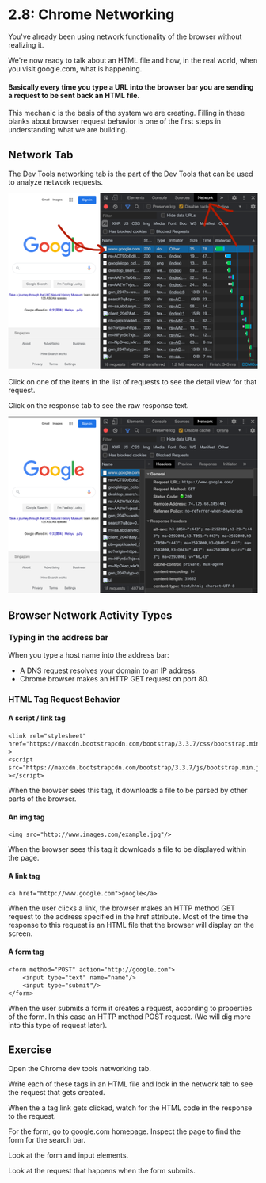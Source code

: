 # 2.8: Chrome Networking

You've already been using network functionality of the browser without realizing it.

We're now ready to talk about an HTML file and how, in the real world, when you visit google.com, what is happening.

#### Basically every time you type a URL into the browser bar you are sending a request to be sent back an HTML file.

This mechanic is the basis of the system we are creating. Filling in these blanks about browser request behavior is one of the first steps in understanding what we are building.

## Network Tab

The Dev Tools networking tab is the part of the Dev Tools that can be used to analyze network requests.

![Dev tools network tab, showing a time sequential list of every request involved with this page.](../.gitbook/assets/screen-shot-2020-10-29-at-2.38.10-pm.png)

Click on one of the items in the list of requests to see the detail view for that request.

Click on the response tab to see the raw response text.

![](../.gitbook/assets/screen-shot-2020-10-29-at-2.38.17-pm.png)

## Browser Network Activity Types

### Typing in the address bar

When you type a host name into the address bar:

* A DNS request resolves your domain to an IP address.
* Chrome browser makes an HTTP GET request on port 80.

### HTML Tag Request Behavior

#### A script / link tag

```markup
<link rel="stylesheet" href="https://maxcdn.bootstrapcdn.com/bootstrap/3.3.7/css/bootstrap.min.css" >
<script src="https://maxcdn.bootstrapcdn.com/bootstrap/3.3.7/js/bootstrap.min.js" ></script>
```

When the browser sees this tag, it downloads a file to be parsed by other parts of the browser.

#### An img tag

```markup
<img src="http://www.images.com/example.jpg"/>
```

When the browser sees this tag it downloads a file to be displayed within the page.

#### A link tag

```markup
<a href="http://www.google.com">google</a>
```

When the user clicks a link, the browser makes an HTTP method GET request to the address specified in the href attribute. Most of the time the response to this request is an HTML file that the browser will display on the screen.

#### A form tag

```markup
<form method="POST" action="http://google.com">
    <input type="text" name="name"/>
    <input type="submit"/>
</form>
```

When the user submits a form it creates a request, according to properties of the form. In this case an HTTP method POST request. \(We will dig more into this type of request later\).

## Exercise

Open the Chrome dev tools networking tab.

Write each of these tags in an HTML file and look in the network tab to see the request that gets created.

When the a tag link gets clicked, watch for the HTML code in the response to the request.

For the form, go to google.com homepage. Inspect the page to find the form for the search bar.

Look at the form and input elements.

Look at the request that happens when the form submits.



